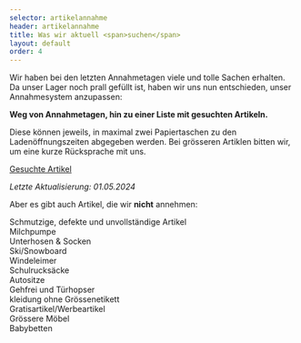 ```yaml
---
selector: artikelannahme
header: artikelannahme
title: Was wir aktuell <span>suchen</span>
layout: default
order: 4
---
```


Wir haben bei den letzten Annahmetagen viele und tolle Sachen erhalten.
Da unser Lager noch prall gefüllt ist, haben wir uns nun entschieden, unser Annahmesystem anzupassen:

**Weg von Annahmetagen, hin zu einer Liste mit gesuchten Artikeln.**

Diese können jeweils, in maximal zwei Papiertaschen zu den Ladenöffnungszeiten abgegeben werden.
Bei grösseren Artiklen bitten wir, um eine kurze Rücksprache mit uns.

<a class="btn-download" href="/assets/downloads/GesuchteArtikel_20240501.pdf" target="_blank">Gesuchte Artikel</a>

*Letzte Aktualisierung: 01.05.2024*



Aber es gibt auch Artikel, die wir **nicht** annehmen: 

Schmutzige, defekte und unvollständige Artikel<br/>
Milchpumpe<br/>
Unterhosen & Socken<br/>
Ski/Snowboard<br/>
Windeleimer<br/>
Schulrucksäcke<br/>
Autositze<br/>
Gehfrei und Türhopser<br/>
kleidung ohne Grössenetikett<br/>
Gratisartikel/Werbeartikel<br/>
Grössere Möbel<br/>
Babybetten<br/>